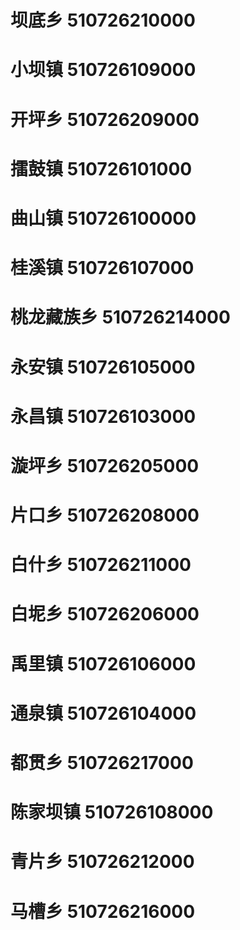# 坝底乡 510726210000
# 小坝镇 510726109000
# 开坪乡 510726209000
# 擂鼓镇 510726101000
# 曲山镇 510726100000
# 桂溪镇 510726107000
# 桃龙藏族乡 510726214000
# 永安镇 510726105000
# 永昌镇 510726103000
# 漩坪乡 510726205000
# 片口乡 510726208000
# 白什乡 510726211000
# 白坭乡 510726206000
# 禹里镇 510726106000
# 通泉镇 510726104000
# 都贯乡 510726217000
# 陈家坝镇 510726108000
# 青片乡 510726212000
# 马槽乡 510726216000
